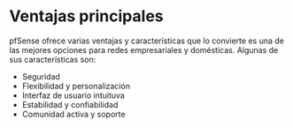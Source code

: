 # Ventajas principales

pfSense ofrece varias ventajas y características que lo convierte es una de las mejores opciones para redes empresariales y domésticas.
Algunas de sus características son:

- Seguridad
- Flexibilidad y personalización
- Interfaz de usuario intuituva
- Estabilidad y confiabilidad
- Comunidad activa y soporte
